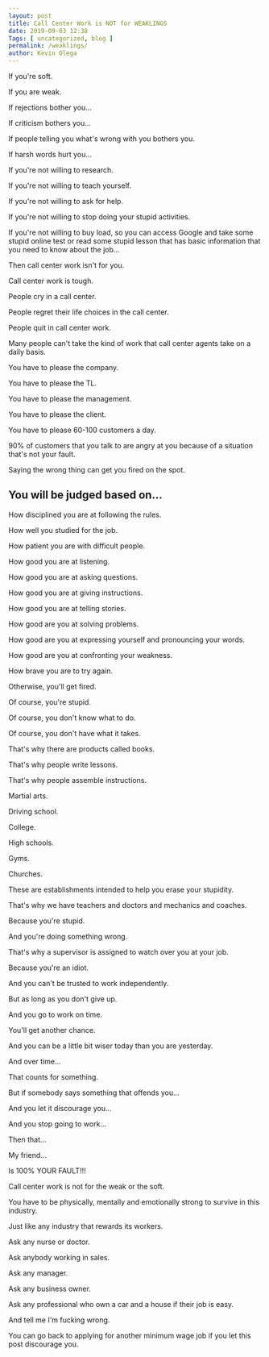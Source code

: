 ```yaml
--- 
layout: post 
title: Call Center Work is NOT for WEAKLINGS
date: 2019-09-03 12:38
Tags: [ uncategorized, blog ]
permalink: /weaklings/ 
author: Kevin Olega 
--- 
```

If you're soft.

If you are weak.

If rejections bother you...

If criticism bothers you...

If people telling you what's wrong with you bothers you.

If harsh words hurt you...

If you're not willing to research.

If you're not willing to teach yourself.

If you're not willing to ask for help.

If you're not willing to stop doing your stupid activities.

If you're not willing to buy load, so you can access Google and take some stupid online test or read some stupid lesson that has basic information that you need to know about the job...

Then call center work isn't for you.

Call center work is tough.

People cry in a call center.

People regret their life choices in the call center.

People quit in call center work.

Many people can't take the kind of work that call center agents take on a daily basis.

You have to please the company.

You have to please the TL.

You have to please the management.

You have to please the client.

You have to please 60-100 customers a day.

90% of customers that you talk to are angry at you because of a situation that's not your fault.

Saying the wrong thing can get you fired on the spot.

## You will be judged based on...

How disciplined you are at following the rules.

How well you studied for the job.

How patient you are with difficult people.

How good you are at listening.

How good you are at asking questions.

How good you are at giving instructions.

How good you are at telling stories.

How good are you at solving problems.

How good are you at expressing yourself and pronouncing your words.

How good are you at confronting your weakness.

How brave you are to try again.

Otherwise, you'll get fired.

Of course, you're stupid.

Of course, you don't know what to do.

Of course, you don't have what it takes.

That's why there are products called books.

That's why people write lessons.

That's why people assemble instructions.

Martial arts.

Driving school.

College.

High schools.

Gyms.

Churches.

These are establishments intended to help you erase your stupidity.

That's why we have teachers and doctors and mechanics and coaches.

Because you're stupid.

And you're doing something wrong.

That's why a supervisor is assigned to watch over you at your job.

Because you're an idiot.

And you can't be trusted to work independently.

But as long as you don't give up.

And you go to work on time.

You'll get another chance.

And you can be a little bit wiser today than you are yesterday.

And over time...

That counts for something.

But if somebody says something that offends you...

And you let it discourage you...

And you stop going to work...

Then that...

My friend...

Is 100% YOUR FAULT!!!

Call center work is not for the weak or the soft.

You have to be physically, mentally and emotionally strong to survive in this industry.

Just like any industry that rewards its workers.

Ask any nurse or doctor.

Ask anybody working in sales.

Ask any manager.

Ask any business owner.

Ask any professional who own a car and a house if their job is easy.

And tell me I'm fucking wrong.

You can go back to applying for another minimum wage job if you let this post discourage you.